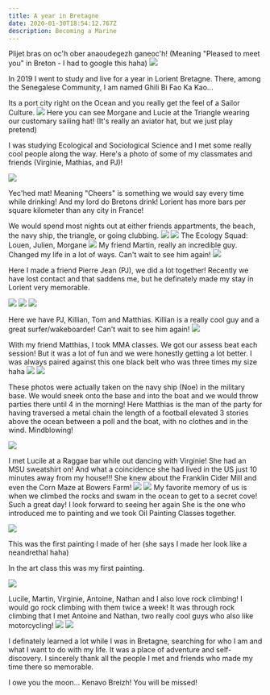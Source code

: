 ```yaml
---
title: A year in Bretagne
date: 2020-01-30T18:54:12.767Z
description: Becoming a Marine
---
```


Plijet bras on oc'h ober anaoudegezh ganeoc'h! (Meaning "Pleased to meet you" in Breton - I had to google this haha)
![](/img/OZVC4814.JPG)

In 2019 I went to study and live for a year in Lorient Bretagne. There, among the Senegalese Community, I am named Ghili Bi Fao Ka Kao...

Its a port city right on the Ocean and you really get the feel of a Sailor Culture.
![](/img/IMG_6024.JPG)
Here you can see Morgane and Lucie at the Triangle wearing our customary sailing hat! (It's really an aviator hat, but we just play pretend)

I was studying Ecological and Sociological Science and I met some really cool people along the way.  Here's a photo of some of my classmates and friends (Virginie, Mathias, and PJ)!

![](/img/IMG_4473.JPG)


Yec'hed mat! Meaning "Cheers" is something we would say every time while drinking! And my lord do Bretons drink!
Lorient has more bars per square kilometer than any city in France!

We would spend most nights out at either friends appartments, the beach, the navy ship, the triangle, or going clubbing.
![](/img/IMG_5537.JPG)
![](/img/IMG_5554.JPG)
The Ecology Squad: Louen, Julien, Morgane
![](/img/IMG_5567.JPG)
My friend Martin, really an incredible guy. Changed my life in a lot of ways. Can't wait to see him again!
![](/img/IMG_5597.JPG)

Here I made a friend Pierre Jean (PJ), we did a lot together! Recently we have lost contact and that saddens me, but he definately made my stay in Lorient very memorable.

![](/img/IMG_5119.JPG)
![](/img/IMG_5142.JPG)
![](/img/BWBY8221.JPG)

Here we have PJ, Killian, Tom and Matthias. Killian is a really cool guy and a great surfer/wakeboarder! Can't wait to see him again!
![](/img/IMG_5201.JPG)

With my friend Matthias, I took MMA classes. We got our assess beat each session! But it was a lot of fun and we were honestly getting a lot better. I was always paired against this one black belt who was three times my size haha
![](/img/IMG_6021.JPG)
![](/img/IMG_5794.JPG)

These photos were actually taken on the navy ship (Noe) in the military base. We would sneek onto the base and into the boat and we would throw parties there until 4 in the morning! Here Matthias is the man of the party for having traversed a metal chain the length of a football elevated 3 stories above the ocean between a poll and the boat, with no clothes and in the wind. Mindblowing!

![](/img/IMG_5800.JPG)


I met Lucile at a Raggae bar while out dancing with Virginie! She had an MSU sweatshirt on! And what a coincidence she had lived in the US just 10 minutes away from my house!!!
She knew about the Franklin Cider Mill and even the Corn Maze at Bowers Farm!
![](/img/IMG_E6159.JPG)
![](/img/IMG_6173.JPG)
My favorite memory of us is when we climbed the rocks and swam in the ocean to get to a secret cove! Such a great day! I look forward to seeing her again
She is the one who introduced me to painting and we took Oil Painting Classes together.

![](/img/img_7171.jpg)

This was the first painting I made of her (she says I made her look like a neandrethal haha)

In the art class this was my first painting.

![](/img/img_7204.jpg)

Lucile, Martin, Virginie, Antoine, Nathan and I also love rock climbing! I would go rock climbing with them twice a week! It was through rock climbing that I met Antoine and Nathan, two really cool guys who also like motorcycling!
![](/img/IMG_5865.JPG)
![](/img/IMG_5872.JPG)

I definately learned a lot while I was in Bretagne, searching for who I am and what I want to do with my life. It was a place of adventure and self-discovery. I sincerely thank all the people I met and friends who made my time there so memorable.

I owe you the moon...
Kenavo Breizh! You will be missed!
